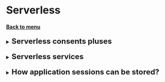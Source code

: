<h1>Serverless</h1>
<h4> 

[Back to menu](..%2F..%2FMenu.md)

</h4>

[//]:# (Serverless consents pluses)

<details>
    <summary>
        <b><big><big>
            Serverless consents pluses
        </big></big></b>
    </summary>

- you can scale your applications quickly without managing any servers
- Low Cost (charged when code is executed)
- AWS handles the heavy lifting. You need focus only on code

</details>
<br>

[//]:# (Serverless services)

<details>
    <summary>
        <b><big><big>
            Serverless services
        </big></big></b>
    </summary>

- calculation
  - Lambda
  - Fargate
- Integration
  - Event Bridge
  - Step functions
  - SQS and SNS
  - API gateway
- Data storage
  - S3/EFS/Dynamo/
  - RDS Proxy

</details>
<br>

[//]:# (How application sessions can be stored?)

<details>
    <summary>
        <b><big><big>
            How application sessions can be stored?
        </big></big></b>
    </summary>

There are various ways to manage user sessions,
including storing those sessions locally to the node 
responding to the HTTP request or designating 
a layer in your architecture that can store those sessions 
in a scalable and robust manner. Common approaches 
used include utilizing sticky sessions or using a 
distributed cache for your session management. 

In order to address scalability and to provide 
a shared data storage for sessions that can be 
accessed from any individual web server, 
you can abstract the HTTP sessions from the web servers themselves. 

A common solution for this is to leverage 
an in-memory key-value store such as ElastiCache.

**Amazon RDS could be used for session management,
but it isn't as fast as in-memory cache.**

</details>
<br>
